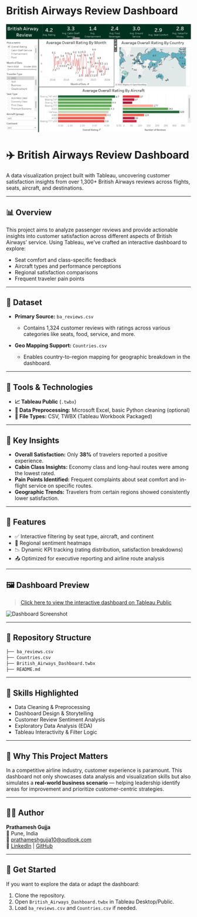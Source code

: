 # British Airways Review Dashboard
![view](https://github.com/prathaM27092000/Airline-Dashboard/blob/main/airline%20Dashboard%20.png "Dashboard")

# ✈️ British Airways Review Dashboard

A data visualization project built with Tableau, uncovering customer satisfaction insights from over 1,300+ British Airways reviews across flights, seats, aircraft, and destinations.

---

## 📊 Overview

This project aims to analyze passenger reviews and provide actionable insights into customer satisfaction across different aspects of British Airways’ service. Using Tableau, we’ve crafted an interactive dashboard to explore:

- Seat comfort and class-specific feedback
- Aircraft types and performance perceptions
- Regional satisfaction comparisons
- Frequent traveler pain points

---

## 📁 Dataset

- **Primary Source:** `ba_reviews.csv`
  - Contains 1,324 customer reviews with ratings across various categories like seats, food, service, and more.

- **Geo Mapping Support:** `Countries.csv`
  - Enables country-to-region mapping for geographic breakdown in the dashboard.

---

## 🔧 Tools & Technologies

- **📈 Tableau Public** (`.twbx`)
- **🧮 Data Preprocessing:** Microsoft Excel, basic Python cleaning (optional)
- **📂 File Types:** CSV, TWBX (Tableau Workbook Packaged)

---

## 🚀 Key Insights

- **Overall Satisfaction:** Only **38%** of travelers reported a positive experience.
- **Cabin Class Insights:** Economy class and long-haul routes were among the lowest rated.
- **Pain Points Identified:** Frequent complaints about seat comfort and in-flight service on specific routes.
- **Geographic Trends:** Travelers from certain regions showed consistently lower satisfaction.

---

## 📌 Features

- ✅ Interactive filtering by seat type, aircraft, and continent
- 📍 Regional sentiment heatmaps
- 📉 Dynamic KPI tracking (rating distribution, satisfaction breakdowns)
- 📤 Optimized for executive reporting and airline route analysis

---

## 🖼️ Dashboard Preview

> [Click here to view the interactive dashboard on Tableau Public](https://github.com/prathaM27092000/Airline-Dashboard)

![Dashboard Screenshot](https://github.com/prathaM27092000/Airline-Dashboard/blob/main/dashboard-preview.png)

---

## 🔗 Repository Structure

```
├── ba_reviews.csv
├── Countries.csv
├── British_Airways_Dashboard.twbx
├── README.md
```

---

## 🧠 Skills Highlighted

- Data Cleaning & Preprocessing
- Dashboard Design & Storytelling
- Customer Review Sentiment Analysis
- Exploratory Data Analysis (EDA)
- Tableau Interactivity & Filter Logic

---

## 📣 Why This Project Matters

In a competitive airline industry, customer experience is paramount. This dashboard not only showcases data analysis and visualization skills but also simulates a **real-world business scenario** — helping leadership identify areas for improvement and prioritize customer-centric strategies.

---

## 👨‍💻 Author

**Prathamesh Gujja**  
📍 Pune, India  
📧 prathameshgujja10@outlook.com  
🔗 [LinkedIn](https://www.linkedin.com/in/prathamesh-gujja) | [GitHub](https://github.com/prathaM27092000)

---

## 🏁 Get Started

If you want to explore the data or adapt the dashboard:
1. Clone the repository.
2. Open `British_Airways_Dashboard.twbx` in Tableau Desktop/Public.
3. Load `ba_reviews.csv` and `Countries.csv` if needed.

